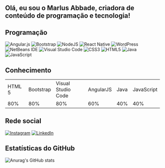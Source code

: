 ## Olá, eu sou o Marlus Abbade, criadora de conteúdo de programação e tecnologia!

<h4 align="center">

<h2>Programação</h2>

![Angular.js](https://img.shields.io/badge/angular.js-%23E23237.svg?style=for-the-badge&logo=angularjs&logoColor=white)
![Bootstrap](https://img.shields.io/badge/bootstrap-%23563D7C.svg?style=for-the-badge&logo=bootstrap&logoColor=white)
![NodeJS](https://img.shields.io/badge/node.js-6DA55F?style=for-the-badge&logo=node.js&logoColor=white)
![React Native](https://img.shields.io/badge/react_native-%2320232a.svg?style=for-the-badge&logo=react&logoColor=%2361DAFB)
![WordPress](https://img.shields.io/badge/WordPress-%23117AC9.svg?style=for-the-badge&logo=WordPress&logoColor=white)
![NetBeans IDE](https://img.shields.io/badge/NetBeansIDE-1B6AC6.svg?style=for-the-badge&logo=apache-netbeans-ide&logoColor=white)
![Visual Studio Code](https://img.shields.io/badge/Visual%20Studio%20Code-0078d7.svg?style=for-the-badge&logo=visual-studio-code&logoColor=white)
![CSS3](https://img.shields.io/badge/css3-%231572B6.svg?style=for-the-badge&logo=css3&logoColor=white)
![HTML5](https://img.shields.io/badge/html5-%23E34F26.svg?style=for-the-badge&logo=html5&logoColor=white)
![Java](https://img.shields.io/badge/java-%23ED8B00.svg?style=for-the-badge&logo=java&logoColor=white)
![JavaScript](https://img.shields.io/badge/javascript-%23323330.svg?style=for-the-badge&logo=javascript&logoColor=%23F7DF1E)

  <h2>Conhecimento</h2> 
  
<table>
  <tr>
    <td>HTML 5 </td>
    <td>Bootstrap</td>
    <td>Visual Studio Code</td>
    <td>AngularJS</td>
    <td>Java</td>
    <td>JavaScript</td>
  </tr>
  <tr>
    <td>80%</td>
    <td>80%</td>
    <td>80%</td>
    <td>60%</td>
    <td>40%</td>
    <td>40%</td>
  </tr>
</table>

</h4>

<h4 align="center">

<h2>Rede social</h2>

[![Instagram](https://img.shields.io/badge/Instagram-%23E4405F.svg?style=for-the-badge&logo=Instagram&logoColor=white)](https://www.instagram.com/mrabbadester2/)
[![LinkedIn](https://img.shields.io/badge/linkedin-%230077B5.svg?style=for-the-badge&logo=linkedin&logoColor=white)](https://www.linkedin.com/in/marlus-abbade-pcd-393089106/)

</h4>

<h2>Estatísticas do GitHub</h2>

![Anurag's GitHub stats](https://github-readme-stats.vercel.app/api?username=mrabbadester&show_icons=true&theme=radical)

